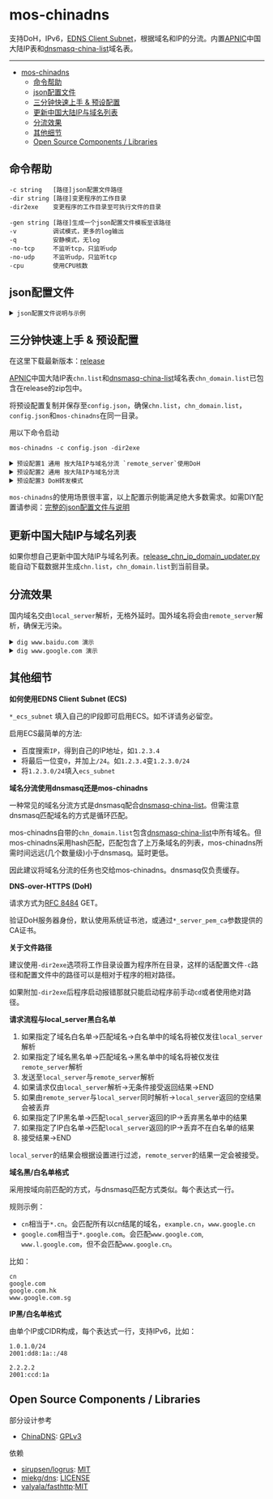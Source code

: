 # mos-chinadns

支持DoH，IPv6，[EDNS Client Subnet](https://tools.ietf.org/html/rfc7871)，根据域名和IP的分流。内置[APNIC](https://ftp.apnic.net/apnic/stats/apnic/delegated-apnic-latest)中国大陆IP表和[dnsmasq-china-list](https://github.com/felixonmars/dnsmasq-china-list)域名表。

---

- [mos-chinadns](#mos-chinadns)
  - [命令帮助](#命令帮助)
  - [json配置文件](#json配置文件)
  - [三分钟快速上手 & 预设配置](#三分钟快速上手--预设配置)
  - [更新中国大陆IP与域名列表](#更新中国大陆ip与域名列表)
  - [分流效果](#分流效果)
  - [其他细节](#其他细节)
  - [Open Source Components / Libraries](#open-source-components--libraries)

## 命令帮助

    -c string   [路径]json配置文件路径
    -dir string [路径]变更程序的工作目录
    -dir2exe    变更程序的工作目录至可执行文件的目录

    -gen string [路径]生成一个json配置文件模板至该路径
    -v          调试模式，更多的log输出
    -q          安静模式，无log
    -no-tcp     不监听tcp，只监听udp
    -no-udp     不监听udp，只监听tcp
    -cpu        使用CPU核数 

## json配置文件

<details><summary><code>json配置文件说明与示例</code></summary><br>

    {
        // [IP:端口][必需] 监听地址。
        "bind_addr": "127.0.0.1:53", 

        // [IP:端口] `local_server`地址 建议:一个低延时但会被污染大陆服务器，用于解析大陆域名。
        "local_server": "223.5.5.5:53",    

        // [URL] DoH服务器的url，如果填入，`local_server`将使用DoH协议
        "local_server_url": "https://223.5.5.5/dns-query",

        // [path] 用于验证`local_server`的PEM格式CA证书的路径。默认使用系统证书池。
        "local_server_pem_ca": "",

        // [bool] `local_server`是否屏蔽非A或AAAA请求。
        "local_server_block_unusual_type": false,

        // [IP:端口] `remote_server`地址 建议:一个无污染的服务器。用于解析非大陆域名。   
        "remote_server": "8.8.8.8:443", 

        // [URL] DoH服务器的url，如果填入，`remote_server`将使用DoH协议。
        "remote_server_url": "https://dns.google/dns-query",  

        // [path] 用于验证`remote_server`的PEM格式CA证书的路径。默认使用系统证书池。
        "remote_server_pem_ca": "", 

        // [int] 单位毫秒 `remote_server`延时启动时间。
        // 如果在设定时间(单位毫秒)后`local_server`无响应或失败，则开始请求`remote_server`。
        // 如果`local_server`延时较低，将该值设定为120%的`local_server`的延时可显著降低请求`remote_server`的次数。
        // 该选项主要用于缓解低运算力设备的压力。
        // 0表示禁用延时，请求将同时发送。
        "remote_server_delay_start": 0, 

        // [路径] `local_server`IP白名单 建议:中国大陆IP列表，用于区别大陆与非大陆结果。
        "local_allowed_ip_list": "/path/to/your/chn/ip/list", 

        // [路径] `local_server`IP黑名单 建议:希望被屏蔽的IP列表，比如运营商的广告服务器IP。
        "local_blocked_ip_list": "/path/to/your/black/ip/list",
        
        // [路径] 强制使用`local_server`解析的域名名单 建议:中国的域名。
        "local_forced_domain_list": "/path/to/your/domain/list",

        // [路径] `local_server`域名黑名单 建议:希望强制打开国外版而非中国版的域名。
        "local_blocked_domain_list": "/path/to/your/domain/list",

        // [CIDR] EDNS Client Subnet 
        "local_ecs_subnet": "1.2.3.0/24",
        "remote_ecs_subnet": "1.2.3.0/24"
    }

</details>

## 三分钟快速上手 & 预设配置

在这里下载最新版本：[release](https://github.com/IrineSistiana/mos-chinadns/releases)

[APNIC](https://ftp.apnic.net/apnic/stats/apnic/delegated-apnic-latest)中国大陆IP表`chn.list`和[dnsmasq-china-list](https://github.com/felixonmars/dnsmasq-china-list)域名表`chn_domain.list`已包含在release的zip包中。

将预设配置复制并保存至`config.json`，确保`chn.list`，`chn_domain.list`，`config.json`和`mos-chinadns`在同一目录。

用以下命令启动

    mos-chinadns -c config.json -dir2exe

<details><summary><code>预设配置1 通用 按大陆IP与域名分流 `remote_server`使用DoH</code></summary><br>

使用中国大陆IP表`chn.list`和域名表`chn_domain.list`分流。国内域名使用`阿里云DNS`解析，国际域名使用[Google DoH](https://developers.google.com/speed/public-dns/docs/doh)解析。

    {
        "bind_addr": "127.0.0.1:53",
        "local_server": "223.5.5.5:53",
        "remote_server": "8.8.8.8:443",
        "remote_server_url": "https://dns.google/dns-query",
        "local_allowed_ip_list": "./chn.list",
        "local_forced_domain_list": "./chn_domain.list"
    }

</details>

<details><summary><code>预设配置2 通用 按大陆IP与域名分流</code></summary><br>

使用中国大陆IP表`chn.list`和域名表`chn_domain.list`分流。国内域名使用`阿里云DNS`解析，国际域名使用`OpenDNS`解析。

    {
        "bind_addr": "127.0.0.1:53",
        "local_server": "223.5.5.5:53",
        "remote_server": "208.67.222.222:443",
        "local_allowed_ip_list": "./chn.list",
        "local_forced_domain_list": "./chn_domain.list"
    }

</details>

<details><summary><code>预设配置3 DoH转发模式</code></summary><br>

使用[Google DoH](https://developers.google.com/speed/public-dns/docs/doh)作为上游服务器。无分流。建议启用ECS使解析更精确。[如何启用?](#其他细节)

    {
        "bind_addr": "127.0.0.1:53",
        "remote_server": "8.8.8.8:443",
        "remote_server_url": "https://dns.google/dns-query",
    }

</details>

`mos-chinadns`的使用场景很丰富，以上配置示例能满足绝大多数需求。如需DIY配置请参阅：[完整的json配置文件与说明](#json配置文件)

## 更新中国大陆IP与域名列表

如果你想自己更新中国大陆IP与域名列表。[release_chn_ip_domain_updater.py](https://github.com/IrineSistiana/mos-chinadns/blob/master/release_chn_ip_domain_updater.py)能自动下载数据并生成`chn.list`，`chn_domain.list`到当前目录。

## 分流效果

国内域名交由`local_server`解析，无格外延时。国外域名将会由`remote_server`解析，确保无污染。

<details><summary><code>dig www.baidu.com 演示</code></summary><br>

    ubuntu@ubuntu:~$ dig www.baidu.com @192.168.1.1 -p5455

    ; <<>> DiG 9.11.3-1ubuntu1.11-Ubuntu <<>> www.baidu.com @192.168.1.1 -p5455
    ;; global options: +cmd
    ;; Got answer:
    ;; ->>HEADER<<- opcode: QUERY, status: NOERROR, id: 57335
    ;; flags: qr rd ra; QUERY: 1, ANSWER: 3, AUTHORITY: 0, ADDITIONAL: 1

    ;; OPT PSEUDOSECTION:
    ; EDNS: version: 0, flags:; udp: 4096
    ;; QUESTION SECTION:
    ;www.baidu.com.			IN	A

    ;; ANSWER SECTION:
    www.baidu.com.		561	IN	CNAME	www.a.shifen.com.
    www.a.shifen.com.	250	IN	A	36.152.44.96
    www.a.shifen.com.	250	IN	A	36.152.44.95

    ;; Query time: 4 msec
    ;; SERVER: 192.168.1.1#5455(192.168.1.1)
    ;; WHEN: Sun Mar 15 18:17:55 PDT 2020
    ;; MSG SIZE  rcvd: 149

</details>

<details><summary><code>dig www.google.com 演示</code></summary><br>

    ubuntu@ubuntu:~$ dig www.google.com @192.168.1.1 -p5455

    ; <<>> DiG 9.11.3-1ubuntu1.11-Ubuntu <<>> www.google.com @192.168.1.1 -p5455
    ;; global options: +cmd
    ;; Got answer:
    ;; ->>HEADER<<- opcode: QUERY, status: NOERROR, id: 2719
    ;; flags: qr rd ra; QUERY: 1, ANSWER: 6, AUTHORITY: 0, ADDITIONAL: 1

    ;; OPT PSEUDOSECTION:
    ; EDNS: version: 0, flags:; udp: 512
    ;; QUESTION SECTION:
    ;www.google.com.			IN	A

    ;; ANSWER SECTION:
    www.google.com.		280	IN	A	74.125.68.99
    www.google.com.		280	IN	A	74.125.68.105
    www.google.com.		280	IN	A	74.125.68.104
    www.google.com.		280	IN	A	74.125.68.103
    www.google.com.		280	IN	A	74.125.68.106
    www.google.com.		280	IN	A	74.125.68.147

    ;; Query time: 72 msec
    ;; SERVER: 192.168.1.1#5455(192.168.1.1)
    ;; WHEN: Sun Mar 15 18:19:20 PDT 2020
    ;; MSG SIZE  rcvd: 223

</details>

## 其他细节

**如何使用EDNS Client Subnet (ECS)**

`*_ecs_subnet` 填入自己的IP段即可启用ECS。如不详请务必留空。

启用ECS最简单的方法:

- 百度搜索`IP`，得到自己的IP地址，如`1.2.3.4`
- 将最后一位变`0`，并加上`/24`。如`1.2.3.4`变`1.2.3.0/24`
- 将`1.2.3.0/24`填入`ecs_subnet`

**域名分流使用dnsmasq还是mos-chinadns**

一种常见的域名分流方式是dnsmasq配合[dnsmasq-china-list](https://github.com/felixonmars/dnsmasq-china-list)。但需注意dnsmasq匹配域名的方式是循环匹配。

mos-chinadns自带的`chn_domain.list`包含[dnsmasq-china-list](https://github.com/felixonmars/dnsmasq-china-list)中所有域名。但mos-chinadns采用hash匹配，匹配包含了上万条域名的列表，mos-chinadns所需时间远远(几个数量级)小于dnsmasq。延时更低。

因此建议将域名分流的任务也交给mos-chinadns。dnsmasq仅负责缓存。

**DNS-over-HTTPS (DoH)**

请求方式为[RFC 8484](https://tools.ietf.org/html/rfc8484) GET。

验证DoH服务器身份，默认使用系统证书池，或通过`*_server_pem_ca`参数提供的CA证书。

**关于文件路径**

建议使用`-dir2exe`选项将工作目录设置为程序所在目录，这样的话配置文件`-c`路径和配置文件中的路径可以是相对于程序的相对路径。

如果附加`-dir2exe`后程序启动报错那就只能启动程序前手动`cd`或者使用绝对路径。

**请求流程与local_server黑白名单**

1. 如果指定了域名白名单->匹配域名->白名单中的域名将被仅发往`local_server`解析
2. 如果指定了域名黑名单->匹配域名->黑名单中的域名将被仅发往`remote_server`解析
3. 发送至`local_server`与`remote_server`解析
4. 如果请求仅由`local_server`解析->无条件接受返回结果->END
5. 如果由`remote_server`与`local_server`同时解析->`local_server`返回的空结果会被丢弃
6. 如果指定了IP黑名单->匹配`local_server`返回的IP->丢弃黑名单中的结果
7. 如果指定了IP白名单->匹配`local_server`返回的IP->丢弃不在白名单的结果
8. 接受结果->END

`local_server`的结果会根据设置进行过滤，`remote_server`的结果一定会被接受。

**域名黑/白名单格式**

采用按域向前匹配的方式，与dnsmasq匹配方式类似。每个表达式一行。

规则示例：

* `cn`相当于`*.cn`。会匹配所有以cn结尾的域名，`example.cn`，`www.google.cn`
* `google.com`相当于`*.google.com`。会匹配`www.google.com`, `www.l.google.com`，但不会匹配`www.google.cn`。

比如：

    cn
    google.com
    google.com.hk
    www.google.com.sg

**IP黑/白名单格式**

由单个IP或CIDR构成，每个表达式一行，支持IPv6，比如：

    1.0.1.0/24
    2001:dd8:1a::/48

    2.2.2.2
    2001:ccd:1a

## Open Source Components / Libraries

部分设计参考

* [ChinaDNS](https://github.com/shadowsocks/ChinaDNS): [GPLv3](https://github.com/shadowsocks/ChinaDNS/blob/master/COPYING)

依赖

* [sirupsen/logrus](https://github.com/sirupsen/logrus): [MIT](https://github.com/sirupsen/logrus/blob/master/LICENSE)
* [miekg/dns](https://github.com/miekg/dns): [LICENSE](https://github.com/miekg/dns/blob/master/LICENSE)
* [valyala/fasthttp](https://github.com/valyala/fasthttp):[MIT](https://github.com/valyala/fasthttp/blob/master/LICENSE)
